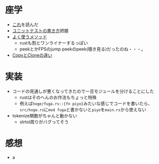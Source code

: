 # 座学
- [これ](https://qiita.com/syuuu/items/ac3f72370ee07998be70)を読んだ
- [ユニットテストの書き方](https://doc.rust-jp.rs/book-ja/ch11-01-writing-tests.html)把握
- [よく使うメソッド](https://www.amusement-creators.info/articles/rust/introduce_iterator_methods/)
  - rustも割とワンライナーするっぽい
  - peekとかFPSのjump peekのpeek(覗き見る)だったのね・・・。
- [CopyとCloneの違い](https://yossan.hatenablog.com/entry/2020/11/15/130206)
# 実装
- コードの見通しが悪くなってきたので一旦モジュールを分けることにした
  - rustはそのへんのお作法もちょっと特殊
  - 例えば`hoge/fuga.rs::{fn piyo}`みたいな感じでコードを書いたら、`src/hoge.rs`に`mod fuga`と書かないと`piyo`を`main.rs`から使えない
- tokenize関数がちゃんと動かない
  - strtol周りがバグってそう
# 感想
- a
